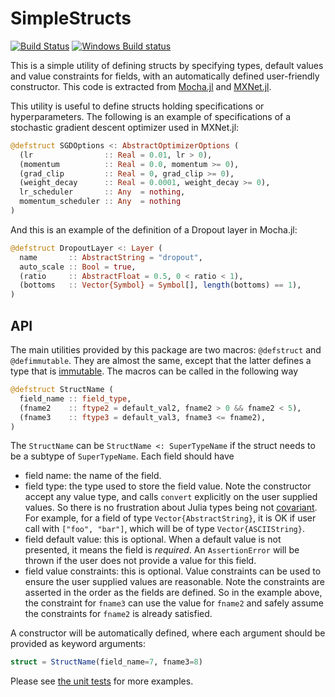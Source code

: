 # SimpleStructs

[![Build Status](https://travis-ci.org/pluskid/SimpleStructs.jl.svg?branch=master)](https://travis-ci.org/pluskid/SimpleStructs.jl)
[![Windows Build status](https://ci.appveyor.com/api/projects/status/u6ew8y036f68i4cs?svg=true)](https://ci.appveyor.com/project/pluskid/simplestructs-jl)

This is a simple utility of defining structs by specifying types, default values and value constraints for fields, with
an automatically defined user-friendly constructor. This code is extracted from [Mocha.jl](https://github.com/pluskid/Mocha.jl)
and [MXNet.jl](https://github.com/dmlc/MXNet.jl).

This utility is useful to define structs holding specifications or hyperparameters. The following is an example of specifications
of a stochastic gradient descent optimizer used in MXNet.jl:

```julia
@defstruct SGDOptions <: AbstractOptimizerOptions (
  (lr                :: Real = 0.01, lr > 0),
  (momentum          :: Real = 0.0, momentum >= 0),
  (grad_clip         :: Real = 0, grad_clip >= 0),
  (weight_decay      :: Real = 0.0001, weight_decay >= 0),
  lr_scheduler       :: Any  = nothing,
  momentum_scheduler :: Any  = nothing
)
```
And this is an example of the definition of a Dropout layer in Mocha.jl:

```julia
@defstruct DropoutLayer <: Layer (
  name       :: AbstractString = "dropout",
  auto_scale :: Bool = true,
  (ratio     :: AbstractFloat = 0.5, 0 < ratio < 1),
  (bottoms   :: Vector{Symbol} = Symbol[], length(bottoms) == 1),
)
```

## API

The main utilities provided by this package are two macros: `@defstruct` and `@defimmutable`.
They are almost the same, except that the latter defines a type that is
[immutable](http://docs.julialang.org/en/latest/manual/types/#immutable-composite-types).
The macros can be called in the following way

```julia
@defstruct StructName (
  field_name :: field_type,
  (fname2    :: ftype2 = default_val2, fname2 > 0 && fname2 < 5),
  (fname3    :: ftype3 = default_val3, fname3 <= fname2),
)
```

The `StructName` can be `StructName <: SuperTypeName` if the struct needs to be a subtype of
`SuperTypeName`. Each field should have

* field name: the name of the field.
* field type: the type used to store the field value. Note the constructor accept any value type, and calls `convert` explicitly on the user supplied values. So there is no frustration about Julia types being not [covariant](https://en.wikipedia.org/wiki/Covariance_and_contravariance_(computer_science)). For example, for a field of type `Vector{AbstractString}`, it is OK if user call with `["foo", "bar"]`, which will be of type `Vector{ASCIIString}`.
* field default value: this is optional. When a default value is not presented, it means the field is *required*. An `AssertionError` will be thrown if the user does not provide a value for this field.
* field value constraints: this is optional. Value constraints can be used to ensure the user supplied values are reasonable. Note the constraints are asserted in the order as the fields are defined. So in the example above, the constraint for `fname3` can use the value for `fname2` and safely assume the constraints for `fname2` is already satisfied.

A constructor will be automatically defined, where each argument should be provided as keyword arguments:

```julia
struct = StructName(field_name=7, fname3=8)
```

Please see [the unit tests](test/runtests.jl) for more examples.
